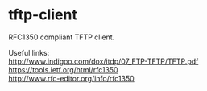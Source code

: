 tftp-client
===========

RFC1350 compliant TFTP client.

Useful links:  
http://www.indigoo.com/dox/itdp/07_FTP-TFTP/TFTP.pdf  
https://tools.ietf.org/html/rfc1350  
http://www.rfc-editor.org/info/rfc1350  
